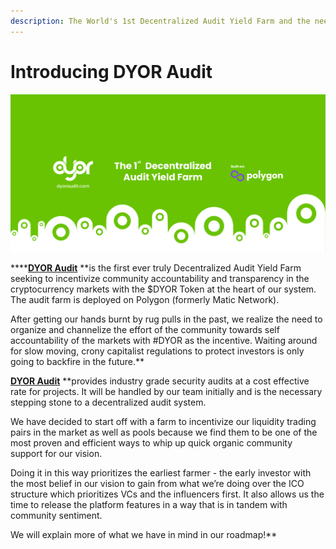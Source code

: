 ```yaml
---
description: The World's 1st Decentralized Audit Yield Farm and the need for having one!
---
```


# Introducing DYOR Audit

![The need for the World&#x2019;s 1st Decentralized Audit Yield Farm!](.gitbook/assets/dyor-audit-medium-banner-2.jpg)

\*\*\*\*[**DYOR Audit**](https://dyoraudit.com) **is the first ever truly Decentralized Audit Yield Farm seeking to incentivize community accountability and transparency in the cryptocurrency markets with the $DYOR Token at the heart of our system. The audit farm is deployed on Polygon \(formerly Matic Network\).  
  
After getting our hands burnt by rug pulls in the past, we realize the need to organize and channelize the effort of the community towards self accountability of the markets with \#DYOR as the incentive. Waiting around for slow moving, crony capitalist regulations to protect investors is only going to backfire in the future.**  
  
[**DYOR Audit**](https://dyoraudit.com) **provides industry grade security audits at a cost effective rate for projects. It will be handled by our team initially and is the necessary stepping stone to a decentralized audit system.  
  
We have decided to start off with a farm to incentivize our liquidity trading pairs in the market as well as pools because we find them to be one of the most proven and efficient ways to whip up quick organic community support for our vision.  
  
Doing it in this way prioritizes the earliest farmer - the early investor with the most belief in our vision to gain from what we’re doing over the ICO structure which prioritizes VCs and the influencers first. It also allows us the time to release the platform features in a way that is in tandem with community sentiment.  
  
We will explain more of what we have in mind in our roadmap!**


